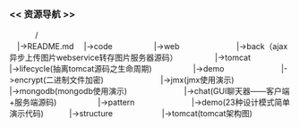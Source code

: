 ### << 资源导航 >>  
　　
　/  
　|->README.md
　|->code　　
　　　|->web　　
　　　　　|->back（ajax异步上传图片webservice转存图片服务器源码）　　
　　　|->tomcat　　
　　　　　|->lifecycle(抽离tomcat源码之生命周期)　　
　　　|->demo　　
　　　　　|->encrypt(二进制文件加密)　　
　　　　　|->jmx(jmx使用演示)　　
　　　　　|->mongodb(mongodb使用演示)　　
　　　　　|->chat(GUI聊天器——客户端+服务端源码)　　
　　　|->pattern　　
　　　　　|->demo(23种设计模式简单演示代码)　　
　|->structure　　
　　　　|->tomcat(tomcat架构图)　　
